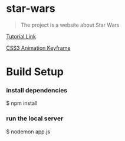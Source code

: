 # star-wars

> The project is a website about Star Wars

[Tutorial Link](https://dev.to/azure/desenvolvendo-a-intro-do-star-wars-com-html-css-javascript-node-js-oae?fbclid=IwAR2FOoeGCvdVk1hfIh6Ehqh_4__cj_JSTogT9ogkdALehmwaab5eKJoqK7M)

[CSS3 Animation Keyframe](https://tableless.com.br/css3-animation-keyframe/)

# Build Setup

### install dependencies
$ npm install

### run the local server
$ nodemon app.js
